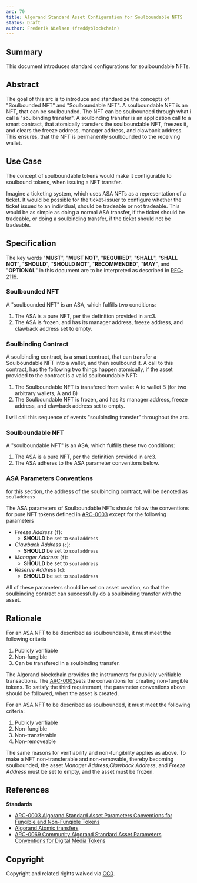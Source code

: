 ```yaml
---
arc: 70
title: Algorand Standard Asset Configuration for Soulboundable NFTS
status: Draft
author: Frederik Nielsen (freddyblockchain)
---
```


## Summary

This document introduces standard configurations for soulboundable NFTs. 

## Abstract

The goal of this arc is to introduce and standardize the concepts of "Soulbounded NFT" and "Soulboundable NFT".
A soulboundable NFT is an NFT, that can be soulbounded. The NFT can be soulbounded through what i call a "soulbinding transfer".
A soulbinding transfer is an application call to a smart contract, that atomically transfers the soulboundable NFT, freezes it,
and clears the freeze address, manager address, and clawback address. This ensures, that the NFT is permanently soulbounded to the 
receiving wallet.  

## Use Case
The concept of soulboundable tokens would make it configurable to soulbound tokens, when issuing a NFT transfer. 

Imagine a ticketing system, which uses ASA NFTs as a representation of a ticket. It would be possible for the ticket-issuer
to configure whether the ticket issued to an individual, should be tradeable or not tradeable. This would be as simple as 
doing a normal ASA transfer, if the ticket should be tradeable, or doing a soulbinding transfer, if the ticket should not
be tradeable. 


## Specification

The key words "**MUST**", "**MUST NOT**", "**REQUIRED**", "**SHALL**", "**SHALL NOT**", "**SHOULD**", "**SHOULD NOT**", "**RECOMMENDED**", "**MAY**", and "**OPTIONAL**" in this document are to be interpreted as described in [RFC-2119](https://www.ietf.org/rfc/rfc2119.txt).

### Soulbounded NFT
A "soulbounded NFT" is an ASA, which fulfills two conditions: 
1. The ASA is a pure NFT, per the definition provided in arc3.
2. The ASA is frozen, and has its manager address, freeze address, and clawback address set to empty.

### Soulbinding Contract
A soulbinding contract, is a smart contract, that can transfer a Soulboundable NFT into a
wallet, and then soulbound it. A call to this contract, has the following two things happen atomically, if the asset provided to the contract is a valid soulboundable NFT:
1. The Soulboundable NFT is transfered from wallet A to wallet B (for two arbitrary wallets, A and B)
2. The Soulboundable NFT is frozen, and has its manager address, freeze address, and clawback address set to empty.

I will call this sequence of events "soulbinding transfer" throughout the arc. 

### Soulboundable NFT
A "soulboundable NFT" is an ASA, which fulfills these two conditions:
1. The ASA is a pure NFT, per the definition provided in arc3.
2. The ASA adheres to the ASA parameter conventions below.

### ASA Parameters Conventions

for this section, the address of the soulbinding contract, will be denoted as `souladdress` 

The ASA parameters of Soulboundable NFTs should follow the conventions for pure NFT tokens defined in [ARC-0003](https://arc.algorand.foundation/ARCs/arc-0003) except for the following parameters

* *Freeze Address* (`f`): 
    * **SHOULD** be set to `souladdress` 
* *Clawback Address* (`c`): 
    * **SHOULD** be set to `souladdress` 
* *Manager Address* (`f`): 
    * **SHOULD** be set to `souladdress` 
* *Reserve Address* (`c`): 
    * **SHOULD** be set to `souladdress` 


All of these parameters should be set on asset creation, 
so that the soulbinding contract can successfully do a soulbinding transfer with the asset.

## Rationale

For an ASA NFT to be described as soulboundable, it must meet the following criteria
1. Publicly verifiable
2. Non-fungible
3. Can be transfered in a soulbinding transfer.

The Algorand blockchain provides the instruments for publicly verifiable transactions.
The [ARC-0003](https://arc.algorand.foundation/ARCs/arc-0003)sets the conventions for creating non-fungible tokens. 
To satisfy the third requirement, the parameter conventions above should be followed, when the asset is created. 

For an ASA NFT to be described as soulbounded, it must meet the following criteria:
1. Publicly verifiable
2. Non-fungible
3. Non-transferable
4. Non-removeable

The same reasons for verifiability and non-fungibility applies as above. 
To make a NFT non-transferable and non-removable, thereby becoming soulbounded, the asset _Manager Address_,_Clawback Address_, and _Freeze Address_ must be set to empty, and the asset must be frozen.
## References

**Standards**
- [ARC-0003 Algorand Standard Asset Parameters Conventions for Fungible and Non-Fungible Tokens](https://arc.algorand.foundation/ARCs/arc-0003)
- [Algorand Atomic transfers](https://developer.algorand.org/docs/get-details/atomic_transfers/)
- [ARC-0069 Community Algorand Standard Asset Parameters Conventions for Digital Media Tokens](https://arc.algorand.foundation/ARCs/arc-0069)

## Copyright

Copyright and related rights waived via [CC0](https://creativecommons.org/publicdomain/zero/1.0/).
